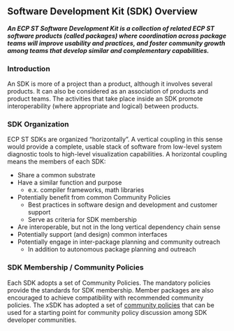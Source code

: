 ## Software Development Kit (SDK) Overview

***An ECP ST Software Development Kit is a collection of related ECP ST software products (called packages) where coordination across package teams will improve usability and practices, and foster community growth among teams that develop similar and complementary capabilities.***


### Introduction

An SDK is more of a project than a product, although it involves several products. It can also be considered as an association of products and product teams. The activities that take place inside an SDK promote interoperability (where appropriate and logical) between products.

### SDK Organization

ECP ST SDKs are organized “horizontally”. A vertical coupling in this sense would provide a complete, usable stack of software from low-level system diagnostic tools to high-level visualization capabilities. A horizontal coupling means the members of each SDK:

* Share a common substrate
* Have a similar function and purpose
  * e.x. compiler frameworks, math libraries
* Potentially benefit from common Community Policies
  * Best practices in software design and development and customer support
  * Serve as criteria for SDK membership
* Are interoperable, but not in the long vertical dependency chain sense
* Potentially support (and design) common interfaces
* Potentially engage in inter-package planning and community outreach
  * In addition to autonomous package planning and outreach

### SDK Membership / Community Policies

Each SDK adopts a set of Community Policies. The mandatory policies provide the standards for SDK membership. Member packages are also encouraged to achieve compatibility with recommended community policies. The xSDK has adopted a set of [community policies](https://xsdk.info/policies/) that can be used for a starting point for community policy discussion among SDK developer communities.
